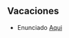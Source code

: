 ## Vacaciones

- Enunciado [Aqui](https://docs.google.com/document/d/1C_oehBaJYavsacmThRZcrpIpX6axxVOdX19vYusRhlE/edit#heading=h.jqehittq4m6 "Heading link")